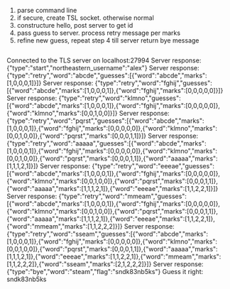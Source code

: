 1. parse command line
2. if secure, create TSL socket. otherwise normal
3. constructure hello, post server to get id
4. pass guess to server. process retry message per marks
5. refine new guess, repeat step 4 till server return bye message

```
```
Connected to the TLS server on localhost:27994
Server response: {"type":"start","northeastern_username":"alex"}
Server response: {"type":"retry","word":"abcde","guesses":[{"word":"abcde","marks":[1,0,0,0,1]}]}
Server response: {"type":"retry","word":"fghij","guesses":[{"word":"abcde","marks":[1,0,0,0,1]},{"word":"fghij","marks":[0,0,0,0,0]}]}
Server response: {"type":"retry","word":"klmno","guesses":[{"word":"abcde","marks":[1,0,0,0,1]},{"word":"fghij","marks":[0,0,0,0,0]},{"word":"klmno","marks":[0,0,1,0,0]}]}
Server response: {"type":"retry","word":"pqrst","guesses":[{"word":"abcde","marks":[1,0,0,0,1]},{"word":"fghij","marks":[0,0,0,0,0]},{"word":"klmno","marks":[0,0,1,0,0]},{"word":"pqrst","marks":[0,0,0,1,1]}]}
Server response: {"type":"retry","word":"aaaaa","guesses":[{"word":"abcde","marks":[1,0,0,0,1]},{"word":"fghij","marks":[0,0,0,0,0]},{"word":"klmno","marks":[0,0,1,0,0]},{"word":"pqrst","marks":[0,0,0,1,1]},{"word":"aaaaa","marks":[1,1,1,2,1]}]}
Server response: {"type":"retry","word":"eeeae","guesses":[{"word":"abcde","marks":[1,0,0,0,1]},{"word":"fghij","marks":[0,0,0,0,0]},{"word":"klmno","marks":[0,0,1,0,0]},{"word":"pqrst","marks":[0,0,0,1,1]},{"word":"aaaaa","marks":[1,1,1,2,1]},{"word":"eeeae","marks":[1,1,2,2,1]}]}
Server response: {"type":"retry","word":"mmeam","guesses":[{"word":"abcde","marks":[1,0,0,0,1]},{"word":"fghij","marks":[0,0,0,0,0]},{"word":"klmno","marks":[0,0,1,0,0]},{"word":"pqrst","marks":[0,0,0,1,1]},{"word":"aaaaa","marks":[1,1,1,2,1]},{"word":"eeeae","marks":[1,1,2,2,1]},{"word":"mmeam","marks":[1,1,2,2,2]}]}
Server response: {"type":"retry","word":"sseam","guesses":[{"word":"abcde","marks":[1,0,0,0,1]},{"word":"fghij","marks":[0,0,0,0,0]},{"word":"klmno","marks":[0,0,1,0,0]},{"word":"pqrst","marks":[0,0,0,1,1]},{"word":"aaaaa","marks":[1,1,1,2,1]},{"word":"eeeae","marks":[1,1,2,2,1]},{"word":"mmeam","marks":[1,1,2,2,2]},{"word":"sseam","marks":[2,1,2,2,2]}]}
Server response: {"type":"bye","word":"steam","flag":"sndk83nb5ks"}
Guess it right: sndk83nb5ks
```
```
